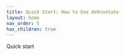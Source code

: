 ```yaml
---
title: Quick Start: How to Use AVAnnotate
layout: home
nav_order: 5
has_children: true
---
```


Quick start
